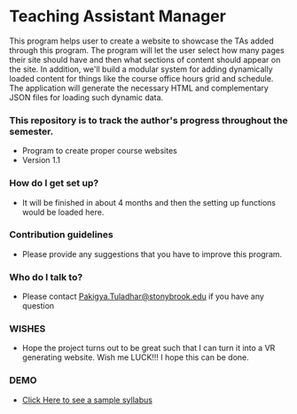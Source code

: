 # Teaching Assistant Manager #

This program helps user to create a website to showcase the TAs added through this program. The program will let the user select how many pages their site should have and then what sections of content should appear on the site. In addition, we'll build a modular system for adding dynamically loaded content for things like the course office hours grid and schedule. The application will generate the necessary HTML and complementary JSON files for loading such dynamic data.

### This repository is to track the author's progress throughout the semester. ###

* Program to create proper course websites
* Version 1.1

### How do I get set up? ###

* It will be finished in about 4 months and then the setting up functions would be loaded here.

### Contribution guidelines ###

* Please provide any suggestions that you have to improve this program.

### Who do I talk to? ###

* Please contact Pakigya.Tuladhar@stonybrook.edu if you have any question

### WISHES ###

* Hope the project turns out to be great such that I can turn it into a VR generating website. Wish me LUCK!!!
    I hope this can be done.
    
### DEMO ###

*  <a href="/TAManagerTester/public_html/syllabus.html"> Click Here to see a sample syllabus </a>
